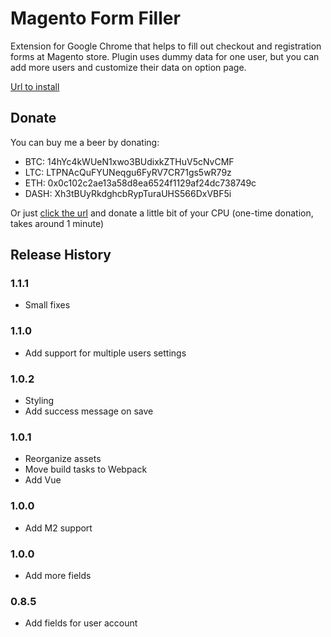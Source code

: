 # Magento Form Filler

Extension for Google Chrome that helps to fill out checkout and registration forms at Magento store.
Plugin uses dummy data for one user, but you can add more users and customize their data on option page.


[Url to install](https://chrome.google.com/webstore/detail/magento-form-filler/kgjadikbkhkijmjickblphfgjgjagged "Magento Form Filler")

## Donate

You can buy me a beer by donating:
  * BTC: 14hYc4kWUeN1xwo3BUdixkZTHuV5cNvCMF
  * LTC: LTPNAcQuFYUNeqgu6FyRV7CR71gs5wR79z
  * ETH: 0x0c102c2ae13a58d8ea6524f1129af24dc738749c
  * DASH: Xh3tBUyRkdghcbRypTuraUHS566DxVBF5i
  
Or just [click the url](https://cnhv.co/87m) and donate a little bit of your CPU (one-time donation, takes around 1 minute)

## Release History

### 1.1.1
  * Small fixes

### 1.1.0
  * Add support for multiple users settings

### 1.0.2
  * Styling
  * Add success message on save

### 1.0.1
  * Reorganize assets
  * Move build tasks to Webpack
  * Add Vue

### 1.0.0
  * Add M2 support

### 1.0.0
  * Add more fields

### 0.8.5
  * Add fields for user account

